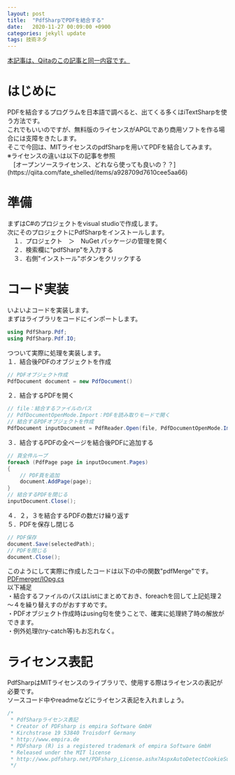 ```yaml
---
layout: post
title:  "PdfSharpでPDFを結合する"
date:   2020-11-27 00:09:00 +0900
categories: jekyll update
tags: 技術ネタ
---
```

[本記事は、Qiitaのこの記事と同一内容です。](https://qiita.com/hagii-x/items/7e2dc668a446acec560e)

<h1>はじめに</h1>
PDFを結合するプログラムを日本語で調べると、出てくる多くはiTextSharpを使う方法です。<br/>
これでもいいのですが、無料版のライセンスがAPGLであり商用ソフトを作る場合には支障をきたします。<br/>
そこで今回は、MITライセンスのpdfSharpを用いてPDFを結合してみます。<br/>
※ライセンスの違いは以下の記事を参照<br/>
　[オープンソースライセンス、どれなら使っても良いの？？](https://qiita.com/fate_shelled/items/a928709d7610cee5aa66)
<h1>準備</h1>
まずはC#のプロジェクトをvisual studioで作成します。<br/>
次にそのプロジェクトにPdfSharpをインストールします。<br/>
　１．プロジェクト　＞　NuGet パッケージの管理を開く<br/>
　２．検索欄に"pdfSharp"を入力する<br/>
　３．右側"インストール"ボタンをクリックする<br/>

<h1>コード実装</h1>
いよいよコードを実装します。<br/>
まずはライブラリをコードにインポートします。

```C#
using PdfSharp.Pdf;
using PdfSharp.Pdf.IO;
```
つついて実際に処理を実装します。<br/>
１．結合後PDFのオブジェクトを作成

```C#
// PDFオブジェクト作成
PdfDocument document = new PdfDocument()
```
２．結合するPDFを開く

```C#
// file：結合するファイルのパス
// PdfDocumentOpenMode.Import：PDFを読み取りモードで開く
// 結合するPDFオブジェクトを作成
PdfDocument inputDocument = PdfReader.Open(file, PdfDocumentOpenMode.Import)
```
３．結合するPDFの全ページを結合後PDFに追加する

```C#
// 頁全件ループ
foreach (PdfPage page in inputDocument.Pages)
{
    // PDF頁を追加
    document.AddPage(page);
}
// 結合するPDFを閉じる
inputDocument.Close();
```
４．２，３を結合するPDFの数だけ繰り返す<br/>
５．PDFを保存し閉じる

```C#
// PDF保存
document.Save(selectedPath);
// PDFを閉じる
document.Close();
```
このようにして実際に作成したコードは以下の中の関数"pdfMerge"です。<br/>
[PDFmerger/IOpg.cs](https://github.com/HagiAyato/PDFmerger/blob/main/PDFmerger/IOpg.cs)<br/>
以下補足<br/>
・結合するファイルのパスはListにまとめておき、foreachを回して上記処理２～４を繰り替えすのがおすすめです。<br/>
・PDFオブジェクト作成時はusing句を使うことで、確実に処理終了時の解放ができます。<br/>
・例外処理(try-catch等)もお忘れなく。<br/>
<h1>ライセンス表記</h1>
PdfSharpはMITライセンスのライブラリで、使用する際はライセンスの表記が必要です。<br/>
ソースコード中やreadmeなどにライセンス表記を入れましょう。

```C#
/*
 * PdfSharpライセンス表記
 * Creator of PDFsharp is empira Software GmbH
 * Kirchstrase 19 53840 Troisdorf Germany
 * http://www.empira.de
 * PDFsharp (R) is a registered trademark of empira Software GmbH
 * Released under the MIT license
 * http://www.pdfsharp.net/PDFsharp_License.ashx?AspxAutoDetectCookieSupport=1
 */
```
